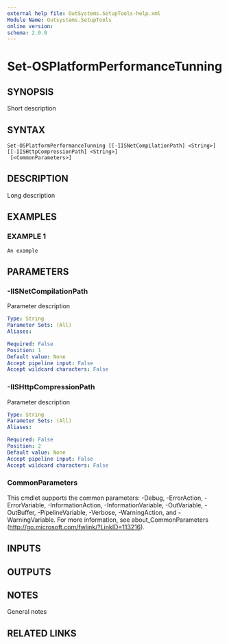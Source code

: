 ```yaml
---
external help file: OutSystems.SetupTools-help.xml
Module Name: Outsystems.SetupTools
online version:
schema: 2.0.0
---
```


# Set-OSPlatformPerformanceTunning

## SYNOPSIS
Short description

## SYNTAX

```
Set-OSPlatformPerformanceTunning [[-IISNetCompilationPath] <String>] [[-IISHttpCompressionPath] <String>]
 [<CommonParameters>]
```

## DESCRIPTION
Long description

## EXAMPLES

### EXAMPLE 1
```
An example
```

## PARAMETERS

### -IISNetCompilationPath
Parameter description

```yaml
Type: String
Parameter Sets: (All)
Aliases:

Required: False
Position: 1
Default value: None
Accept pipeline input: False
Accept wildcard characters: False
```

### -IISHttpCompressionPath
Parameter description

```yaml
Type: String
Parameter Sets: (All)
Aliases:

Required: False
Position: 2
Default value: None
Accept pipeline input: False
Accept wildcard characters: False
```

### CommonParameters
This cmdlet supports the common parameters: -Debug, -ErrorAction, -ErrorVariable, -InformationAction, -InformationVariable, -OutVariable, -OutBuffer, -PipelineVariable, -Verbose, -WarningAction, and -WarningVariable. For more information, see about_CommonParameters (http://go.microsoft.com/fwlink/?LinkID=113216).

## INPUTS

## OUTPUTS

## NOTES
General notes

## RELATED LINKS
